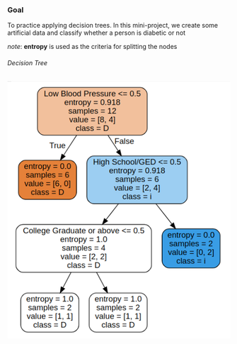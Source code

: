### Goal
To practice applying decision trees. In this mini-project, we create some artificial data and classify whether a person is diabetic or not

_note_: **entropy** is used as the criteria for splitting the nodes

###### Decision Tree
![decision_tree](https://github.com/saiganeshT/machine-learning/blob/main/miscellaneous/Diabetic%20Classification/images/decision_tree.png?raw=true)

